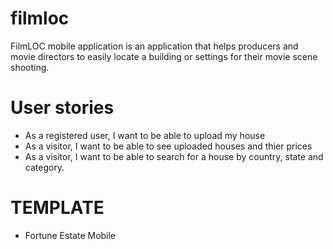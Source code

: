 # filmloc
FilmLOC mobile application is an application that helps producers and movie directors to easily locate a building or settings for their movie scene shooting.

# User stories
- As a registered user, I want to be able to upload my house 
- As a visitor, I want to be able to see uploaded houses and thier prices
- As a visitor, I want to be able to search for a house by country, state and category.

# TEMPLATE
- Fortune Estate Mobile